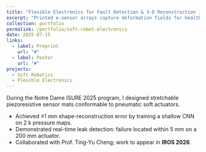 ```yaml
---
title: "Flexible Electronics for Fault Detection & 3-D Reconstruction in Soft Robots"
excerpt: "Printed e-sensor arrays capture deformation fields for health monitoring and object shape inference."
collection: portfolio
permalink: /portfolio/soft-robot-electronics
date: 2025-07-15
links:
  - label: Preprint
    url: "#"
  - label: Poster
    url: "#"
projects:
  - Soft Robotics
  - Flexible Electronics
---
```


During the Notre Dame ISURE 2025 program, I designed stretchable piezoresistive sensor mats conformable to pneumatic soft actuators.

* Achieved ≤1 mm shape-reconstruction error by training a shallow CNN on 2 k pressure maps.
* Demonstrated real-time leak detection: failure located within 5 mm on a 200 mm actuator.
* Collaborated with Prof. Ting-Yu Cheng; work to appear in **IROS 2026**. 
